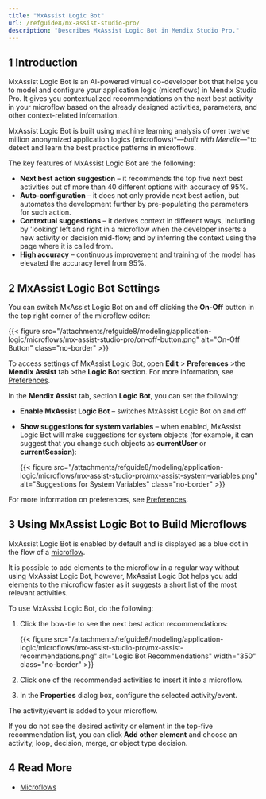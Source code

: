 ```yaml
---
title: "MxAssist Logic Bot"
url: /refguide8/mx-assist-studio-pro/
description: "Describes MxAssist Logic Bot in Mendix Studio Pro."
---
```


## 1 Introduction 

MxAssist Logic Bot is an AI-powered virtual co-developer bot that helps you to model and configure your application logic (microflows) in Mendix Studio Pro. It gives you contextualized recommendations on the next best activity in your microflow based on the already designed activities, parameters, and other context-related information. 

MxAssist Logic Bot is built using machine learning analysis of over twelve million anonymized application logics (microflows)*—*built with Mendix*—*to detect and learn the best practice patterns in microflows.

The key features of MxAssist Logic Bot are the following: 

* **Next best action suggestion** – it recommends the top five next best activities out of more than 40 different options with accuracy of 95%. 
* **Auto-configuration** – it does not only provide next best action, but automates the development further by pre-populating the parameters for such action.
* **Contextual  suggestions** – it derives context in different ways, including by 'looking' left and right in a microflow when the developer inserts a new activity or decision mid-flow; and by inferring the context using the page where it is called from.  
* **High accuracy** – continuous improvement and training of the model has elevated the accuracy level from 95%.

## 2 MxAssist Logic Bot Settings

You can switch MxAssist Logic Bot on and off clicking the **On-Off** button in the top right corner of the microflow editor:

{{< figure src="/attachments/refguide8/modeling/application-logic/microflows/mx-assist-studio-pro/on-off-button.png" alt="On-Off Button" class="no-border" >}}

To access settings of MxAssist Logic Bot, open **Edit** > **Preferences** >the **Mendix Assist** tab >the **Logic Bot** section. For more information, see [Preferences](/refguide8/preferences-dialog/).

In the **Mendix Assist** tab, section **Logic Bot**, you can set the following: 

* **Enable MxAssist Logic Bot** – switches MxAssist Logic Bot on and off
* **Show suggestions for system variables** – when enabled, MxAssist Logic Bot will make suggestions for system objects (for example, it can suggest that you change such objects as **currentUser** or **currentSession**):

    {{< figure src="/attachments/refguide8/modeling/application-logic/microflows/mx-assist-studio-pro/mx-assist-system-variables.png" alt="Suggestions for System Variables" class="no-border" >}}

For more information on preferences, see [Preferences](/refguide8/preferences-dialog/).

## 3 Using MxAssist Logic Bot to Build Microflows

MxAssist Logic Bot is enabled by default and is displayed as a blue dot in the flow of a [microflow](/refguide8/microflows/). 

It is possible to add elements to the microflow in a regular way without using MxAssist Logic Bot, however, MxAssist Logic Bot helps you add elements to the microflow faster as it suggests a short list of the most relevant activities. 

To use MxAssist Logic Bot, do the following:

1. Click the bow-tie to see the next best action recommendations:

    {{< figure src="/attachments/refguide8/modeling/application-logic/microflows/mx-assist-studio-pro/mx-assist-recommendations.png" alt="Logic Bot Recommendations"   width="350"  class="no-border" >}}

2. Click one of the recommended activities to insert it into a microflow.
3. In the **Properties** dialog box, configure the selected activity/event.

The activity/event is added to your microflow.

If you do not see the desired activity or element in the top-five recommendation list, you can click **Add other element** and choose an activity, loop, decision, merge, or object type decision.

## 4 Read More

* [Microflows](/refguide8/microflows/)
